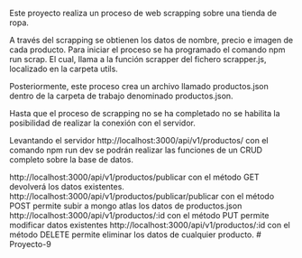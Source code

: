 Este proyecto realiza un proceso de web scrapping sobre una tienda de ropa.

A través del scrapping se obtienen los datos de nombre, precio e imagen de cada producto. Para iniciar el proceso se ha programado el comando npm run scrap. El cual, llama a la función scrapper del fichero scrapper.js, localizado en la carpeta utils.

Posteriormente, este proceso crea un archivo llamado productos.json dentro de la carpeta de trabajo denominado productos.json.

Hasta que el proceso de scrapping no se ha completado no se habilita la posibilidad de realizar la conexión con el servidor.

Levantando el servidor http://localhost:3000/api/v1/productos/ con el comando npm run dev se podrán realizar las funciones de un CRUD completo sobre la base de datos.

http://localhost:3000/api/v1/productos/publicar con el método GET devolverá los datos existentes.
http://localhost:3000/api/v1/productos/publicar/publicar con el método POST permite subir a mongo atlas los datos de productos.json
http://localhost:3000/api/v1/productos/:id con el método PUT permite modificar datos existentes
http://localhost:3000/api/v1/productos/:id con el método DELETE permite eliminar los datos de cualquier producto.
#   P r o y e c t o - 9  
 